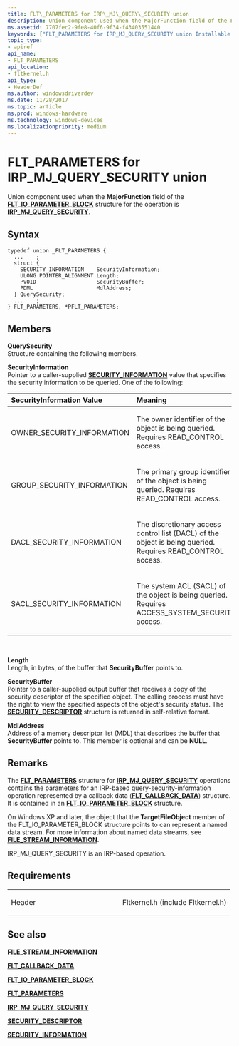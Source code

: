 ```yaml
---
title: FLT\_PARAMETERS for IRP\_MJ\_QUERY\_SECURITY union
description: Union component used when the MajorFunction field of the FLT\_IO\_PARAMETER\_BLOCK structure for the operation is IRP\_MJ\_QUERY\_SECURITY.
ms.assetid: 7707fec2-9fe8-40f6-9f34-f43403551440
keywords: ["FLT_PARAMETERS for IRP_MJ_QUERY_SECURITY union Installable File System Drivers", "FLT_PARAMETERS union Installable File System Drivers", "PFLT_PARAMETERS union pointer Installable File System Drivers"]
topic_type:
- apiref
api_name:
- FLT_PARAMETERS
api_location:
- fltkernel.h
api_type:
- HeaderDef
ms.author: windowsdriverdev
ms.date: 11/28/2017
ms.topic: article
ms.prod: windows-hardware
ms.technology: windows-devices
ms.localizationpriority: medium
---
```


# FLT\_PARAMETERS for IRP\_MJ\_QUERY\_SECURITY union


Union component used when the **MajorFunction** field of the [**FLT\_IO\_PARAMETER\_BLOCK**](https://msdn.microsoft.com/library/windows/hardware/ff544638) structure for the operation is [**IRP\_MJ\_QUERY\_SECURITY**](irp-mj-query-security.md).

Syntax
------

```ManagedCPlusPlus
typedef union _FLT_PARAMETERS {
  ...    ;
  struct {
    SECURITY_INFORMATION    SecurityInformation;
    ULONG POINTER_ALIGNMENT Length;
    PVOID                   SecurityBuffer;
    PDML                    MdlAddress;
  } QuerySecurity;
  ...    ;
} FLT_PARAMETERS, *PFLT_PARAMETERS;
```

Members
-------

**QuerySecurity**  
Structure containing the following members.

**SecurityInformation**  
Pointer to a caller-supplied [**SECURITY\_INFORMATION**](security-information.md) value that specifies the security information to be queried. One of the following:

<table>
<colgroup>
<col width="50%" />
<col width="50%" />
</colgroup>
<thead>
<tr class="header">
<th align="left">SecurityInformation Value</th>
<th align="left">Meaning</th>
</tr>
</thead>
<tbody>
<tr class="odd">
<td align="left"><p>OWNER_SECURITY_INFORMATION</p></td>
<td align="left"><p>The owner identifier of the object is being queried. Requires READ_CONTROL access.</p></td>
</tr>
<tr class="even">
<td align="left"><p>GROUP_SECURITY_INFORMATION</p></td>
<td align="left"><p>The primary group identifier of the object is being queried. Requires READ_CONTROL access.</p></td>
</tr>
<tr class="odd">
<td align="left"><p>DACL_SECURITY_INFORMATION</p></td>
<td align="left"><p>The discretionary access control list (DACL) of the object is being queried. Requires READ_CONTROL access.</p></td>
</tr>
<tr class="even">
<td align="left"><p>SACL_SECURITY_INFORMATION</p></td>
<td align="left"><p>The system ACL (SACL) of the object is being queried. Requires ACCESS_SYSTEM_SECURITY access.</p></td>
</tr>
</tbody>
</table>

 

**Length**  
Length, in bytes, of the buffer that **SecurityBuffer** points to.

**SecurityBuffer**  
Pointer to a caller-supplied output buffer that receives a copy of the security descriptor of the specified object. The calling process must have the right to view the specified aspects of the object's security status. The [**SECURITY\_DESCRIPTOR**](https://msdn.microsoft.com/library/windows/hardware/ff556610) structure is returned in self-relative format.

**MdlAddress**  
Address of a memory descriptor list (MDL) that describes the buffer that **SecurityBuffer** points to. This member is optional and can be **NULL**.

Remarks
-------

The [**FLT\_PARAMETERS**](https://msdn.microsoft.com/library/windows/hardware/ff544673) structure for [**IRP\_MJ\_QUERY\_SECURITY**](irp-mj-query-security.md) operations contains the parameters for an IRP-based query-security-information operation represented by a callback data ([**FLT\_CALLBACK\_DATA**](https://msdn.microsoft.com/library/windows/hardware/ff544620)) structure. It is contained in an [**FLT\_IO\_PARAMETER\_BLOCK**](https://msdn.microsoft.com/library/windows/hardware/ff544638) structure.

On Windows XP and later, the object that the **TargetFileObject** member of the FLT\_IO\_PARAMETER\_BLOCK structure points to can represent a named data stream. For more information about named data streams, see [**FILE\_STREAM\_INFORMATION**](https://msdn.microsoft.com/library/windows/hardware/ff540364).

IRP\_MJ\_QUERY\_SECURITY is an IRP-based operation.

Requirements
------------

<table>
<colgroup>
<col width="50%" />
<col width="50%" />
</colgroup>
<tbody>
<tr class="odd">
<td align="left"><p>Header</p></td>
<td align="left">Fltkernel.h (include Fltkernel.h)</td>
</tr>
</tbody>
</table>

## See also


[**FILE\_STREAM\_INFORMATION**](https://msdn.microsoft.com/library/windows/hardware/ff540364)

[**FLT\_CALLBACK\_DATA**](https://msdn.microsoft.com/library/windows/hardware/ff544620)

[**FLT\_IO\_PARAMETER\_BLOCK**](https://msdn.microsoft.com/library/windows/hardware/ff544638)

[**FLT\_PARAMETERS**](https://msdn.microsoft.com/library/windows/hardware/ff544673)

[**IRP\_MJ\_QUERY\_SECURITY**](irp-mj-query-security.md)

[**SECURITY\_DESCRIPTOR**](https://msdn.microsoft.com/library/windows/hardware/ff556610)

[**SECURITY\_INFORMATION**](security-information.md)

 

 






